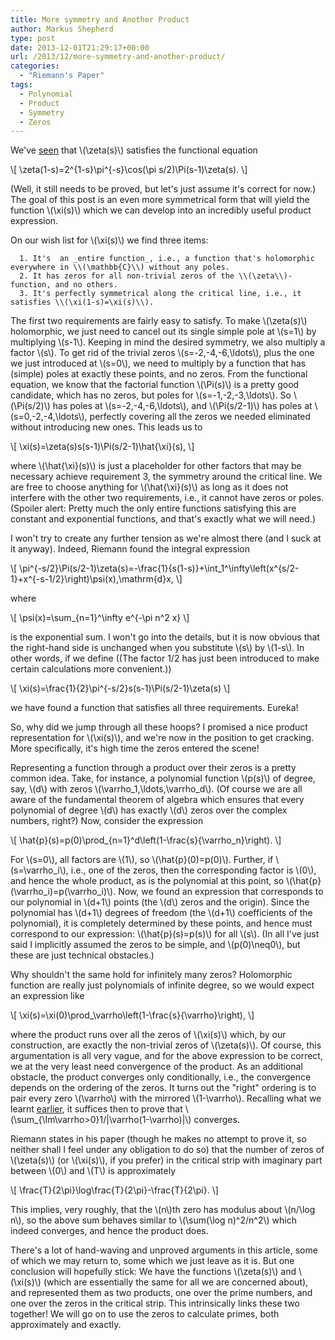 ```yaml
---
title: More symmetry and Another Product
author: Markus Shepherd
type: post
date: 2013-12-01T21:29:17+00:00
url: /2013/12/more-symmetry-and-another-product/
categories:
  - "Riemann's Paper"
tags:
  - Polynomial
  - Product
  - Symmetry
  - Zeros
---
```


We've [seen](http://www.riemannhypothesis.info/2013/10/perfect-symmetry/) that \\(\zeta(s)\\) satisfies the functional equation

\\[ \zeta(1-s)=2^{1-s}\pi^{-s}\cos(\pi s/2)\Pi(s-1)\zeta(s). \\]

(Well, it still needs to be proved, but let's just assume it's correct for now.) The goal of this post is an even more symmetrical form that will yield the function \\(\xi(s)\\) which we can develop into an incredibly useful product expression.

On our wish list for \\(\xi(s)\\) we find three items:



 	  1. It's  an _entire function_, i.e., a function that's holomorphic everywhere in \\(\mathbb{C}\\) without any poles.
 	  2. It has zeros for all non-trivial zeros of the \\(\zeta\\)-function, and no others.
 	  3. It's perfectly symmetrical along the critical line, i.e., it satisfies \\(\xi(1-s)=\xi(s)\\).

<!-- more -->
The first two requirements are fairly easy to satisfy. To make \\(\zeta(s)\\) holomorphic, we just need to cancel out its single simple pole at \\(s=1\\) by multiplying \\(s-1\\). Keeping in mind the desired symmetry, we also multiply a factor \\(s\\). To get rid of the trivial zeros \\(s=-2,-4,-6,\ldots\\), plus the one we just introduced at \\(s=0\\), we need to multiply by a function that has (simple) poles at exactly these points, and no zeros. From the functional equation, we know that the factorial function \\(\Pi(s)\\) is a pretty good candidate, which has no zeros, but poles for \\(s=-1,-2,-3,\ldots\\). So \\(\Pi(s/2)\\) has poles at \\(s=-2,-4,-6,\ldots\\), and \\(\Pi(s/2-1)\\) has poles at \\(s=0,-2,-4,\ldots\\), perfectly covering all the zeros we needed eliminated without introducing new ones. This leads us to

\\[ \xi(s)=\zeta(s)s(s-1)\Pi(s/2-1)\hat{\xi}(s), \\]

where \\(\hat{\xi}(s)\\) is just a placeholder for other factors that may be necessary achieve requirement 3, the symmetry around the critical line. We are free to choose anything for \\(\hat{\xi}(s)\\) as long as it does not interfere with the other two requirements, i.e., it cannot have zeros or poles. (Spoiler alert: Pretty much the only entire functions satisfying this are constant and exponential functions, and that's exactly what we will need.)

I won't try to create any further tension as we're almost there (and I suck at it anyway). Indeed, Riemann found the integral expression

\\[ \pi^{-s/2}\Pi(s/2-1)\zeta(s)=-\frac{1}{s(1-s)}+\int_1^\infty\left(x^{s/2-1}+x^{-s-1/2}\right)\psi(x),\mathrm{d}x, \\]

where

\\[ \psi(x)=\sum_{n=1}^\infty e^{-\pi n^2 x} \\]

is the exponential sum. I won't go into the details, but it is now obvious that the right-hand side is unchanged when you substitute \\(s\\) by \\(1-s\\). In other words, if we define ((The factor 1/2 has just been introduced to make certain calculations more convenient.))

\\[ \xi(s)=\frac{1}{2}\pi^{-s/2}s(s-1)\Pi(s/2-1)\zeta(s) \\]

we have found a function that satisfies all three requirements. Eureka!

So, why did we jump through all these hoops? I promised a nice product representation for \\(\xi(s)\\), and we're now in the position to get cracking. More specifically, it's high time the zeros entered the scene!

Representing a function through a product over their zeros is a pretty common idea. Take, for instance, a polynomial function \\(p(s)\\) of degree, say, \\(d\\) with zeros \\(\varrho_1,\ldots,\varrho_d\\). (Of course we are all aware of the fundamental theorem of algebra which ensures that every polynomial of degree \\(d\\) has exactly \\(d\\) zeros over the complex numbers, right?) Now, consider the expression

\\[ \hat{p}(s)=p(0)\prod_{n=1}^d\left(1-\frac{s}{\varrho_n}\right). \\]

For \\(s=0\\), all factors are \\(1\\), so \\(\hat{p}(0)=p(0)\\). Further, if \\(s=\varrho_i\\), i.e., one of the zeros, then the corresponding factor is \\(0\\), and hence the whole product, as is the polynomial at this point, so \\(\hat{p}(\varrho_i)=p(\varrho_i)\\). Now, we found an expression that corresponds to our polynomial in \\(d+1\\) points (the \\(d\\) zeros and the origin). Since the polynomial has \\(d+1\\) degrees of freedom (the \\(d+1\\) coefficients of the polynomial), it is completely determined by these points, and hence must correspond to our expression: \\(\hat{p}(s)=p(s)\\) for all \\(s\\). (In all I've just said I implicitly assumed the zeros to be simple, and \\(p(0)\neq0\\), but these are just technical obstacles.)

Why shouldn't the same hold for infinitely many zeros? Holomorphic function are really just polynomials of infinite degree, so we would expect an expression like

\\[ \xi(s)=\xi(0)\prod_\varrho\left(1-\frac{s}{\varrho}\right), \\]

where the product runs over all the zeros of \\(\xi(s)\\) which, by our construction, are exactly the non-trivial zeros of \\(\zeta(s)\\). Of course, this argumentation is all very vague, and for the above expression to be correct, we at the very least need convergence of the product. As an additional obstacle, the product converges only conditionally, i.e., the convergence depends on the ordering of the zeros. It turns out the "right" ordering is to pair every zero \\(\varrho\\) with the mirrored \\(1-\varrho\\). Recalling what we learnt [earlier](http://www.riemannhypothesis.info/?p=45), it suffices then to prove that \\(\sum_{\Im\varrho>0}1/|\varrho(1-\varrho)|\\) converges.

Riemann states in his paper (though he makes no attempt to prove it, so neither shall I feel under any obligation to do so) that the number of zeros of \\(\zeta(s)\\) (or \\(\xi(s)\\), if you prefer) in the critical strip with imaginary part between \\(0\\) and \\(T\\) is approximately

\\[ \frac{T}{2\pi}\log\frac{T}{2\pi}-\frac{T}{2\pi}. \\]

This implies, very roughly, that the \\(n\\)th zero has modulus about \\(n/\log n\\), so the above sum behaves similar to \\(\sum(\log n)^2/n^2\\) which indeed converges, and hence the product does.

There's a lot of hand-waving and unproved arguments in this article, some of which we may return to, some which we just leave as it is. But one conclusion will hopefully stick: We have the functions \\(\zeta(s)\\) and \\(\xi(s)\\) (which are essentially the same for all we are concerned about), and represented them as two products, one over the prime numbers, and one over the zeros in the critical strip. This intrinsically links these two together! We will go on to use the zeros to calculate primes, both approximately and exactly.
